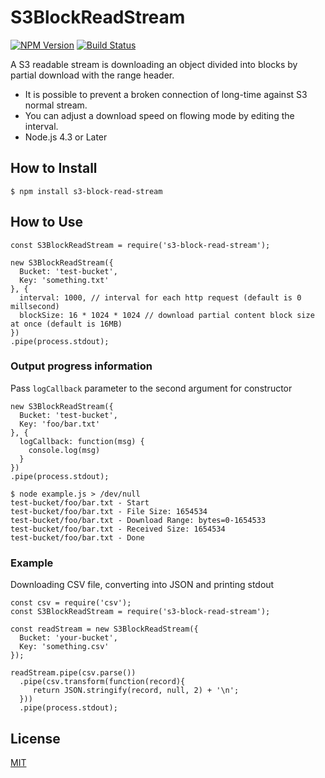 S3BlockReadStream
=================

[![NPM Version][npm-image]][npm-url]
[![Build Status](https://travis-ci.org/tilfin/s3-block-read-stream.svg?branch=master)](https://travis-ci.org/tilfin/s3-block-read-stream)

A S3 readable stream is downloading an object divided into blocks by partial download with the range header.

* It is possible to prevent a broken connection of long-time against S3 normal stream.
* You can adjust a download speed on flowing mode by editing the interval.
* Node.js 4.3 or Later

## How to Install

```
$ npm install s3-block-read-stream
```

## How to Use

```
const S3BlockReadStream = require('s3-block-read-stream');

new S3BlockReadStream({
  Bucket: 'test-bucket',
  Key: 'something.txt'
}, {
  interval: 1000, // interval for each http request (default is 0 millsecond)
  blockSize: 16 * 1024 * 1024 // download partial content block size at once (default is 16MB)
})
.pipe(process.stdout);
```

### Output progress information

Pass `logCallback` parameter to the second argument for constructor

```
new S3BlockReadStream({
  Bucket: 'test-bucket',
  Key: 'foo/bar.txt'
}, {
  logCallback: function(msg) {
    console.log(msg)
  }
})
.pipe(process.stdout);
```

```
$ node example.js > /dev/null
test-bucket/foo/bar.txt - Start
test-bucket/foo/bar.txt - File Size: 1654534
test-bucket/foo/bar.txt - Download Range: bytes=0-1654533
test-bucket/foo/bar.txt - Received Size: 1654534
test-bucket/foo/bar.txt - Done
```

### Example

Downloading CSV file, converting into JSON and printing stdout

```
const csv = require('csv');
const S3BlockReadStream = require('s3-block-read-stream');

const readStream = new S3BlockReadStream({
  Bucket: 'your-bucket',
  Key: 'something.csv'
});

readStream.pipe(csv.parse())
  .pipe(csv.transform(function(record){
     return JSON.stringify(record, null, 2) + '\n';
  }))
  .pipe(process.stdout);
```

## License

  [MIT](LICENSE)

[npm-image]: https://img.shields.io/npm/v/s3-block-read-stream.svg
[npm-url]: https://npmjs.org/package/s3-block-read-stream
